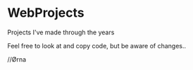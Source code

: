 # WebProjects
Projects I've made through the years

Feel free to look at and copy code, but be aware of changes.. 

//Ørna
